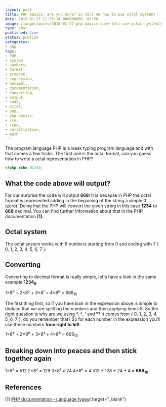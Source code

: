 ```yaml
---
layout: post
title: PHP basics, are you sure? So tell me how to use octal system!
date: 2015-01-27 11:25:14.000000000 -02:00
image: /images/posts/2015-01-27-php-basics-sure-tell-use-octal-system/cover.png
type: post
published: true
status: publish
categories:
- php
tags:
- PHP,
- system,
- numbers,
- format,
- program,
- expression,
- decimal,
- documentation,
- Converting,
- output,
- code,
- octal,
- php,
- php basics,
- zce,
- zcpe,
- certification,
- math
---
```


The program language PHP is a weak typing program language and with that comes
a few tricks. The first one is the octal format, can you guess how to write a
octal representation in PHP?

```php
<?php echo 01234;
```

## What the code above will output?

For our surprise the code will output **668**! It is because in PHP the octal
format is represented adding in the beginning of the string a simple 0 (zero).
Doing that the PHP will convert the given string in this case
**1234** to **668** decimal. You can find further information about that in the
PHP documentation **[1]**.

## Octal system

The octal system works with 8 numbers starting from 0 and ending with 7
{ 0, 1, 2, 3, 4, 5, 6, 7 }.

## Converting

Converting to decimal format is really simple, let's have a look in the same
example **1234<sub>8</sub>**.

1×8³ + 2×8² + 3×8¹ + 4×8⁰ = 668<sub>10</sub>

The first thing first, so if you have look in the expression above is simple to
deduce that we are splitting the numbers and then applying times 8.
So the right question is why are we using ³, ², ¹ and ⁰?
It comes from { 0, 1, 2, 3, 4, 5, 6, 7 }, do you remember that? So for each
number in the expression you'll use these numbers **from right to left**.

1×8**³** + 2×8**²** + 3×8**¹** + 4×8**⁰** = 668<sub>10</sub>

## Breaking down into peaces and then stick together again

1×8³ = 512
2×8² = 128
3×8¹ = 24
4×8⁰ = 4
512 + 128 + 24 + 4 = **668<sub>10</sub>**

## References

[1] [PHP documentation - Language types](http://php.net/manual/en/language.types.integer.php){:target="_blank"}
